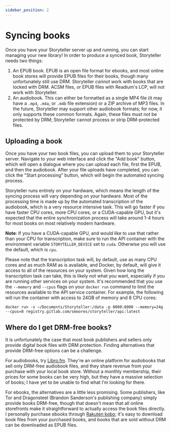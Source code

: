 ```yaml
---
sidebar_position: 2
---
```


# Syncing books

Once you have your Storyteller server up and running, you can start managing
your new library! In order to produce a synced book, Storyteller needs two
things:

1. An EPUB book. EPUB is an open file format for ebooks, and most online book
   stores will provide EPUB files for their books, though many unfortunately
   still use DRM. Storyteller _cannot_ work with books that are locked with DRM.
   ACSM files, or EPUB files with Readium's LCP, will not work with Storyteller.
2. An audiobook. This can either be formatted as a single MP4 file (it may have
   a `.mp4`, `.m4a`, or `.m4b` file extension) or a ZIP archive of MP3 files. In
   the future, Storyteller may support other audiobook formats; for now, it only
   supports these common formats. Again, these files must not be protected by
   DRM; Storyteller cannot process or strip DRM-protected files.

## Uploading a book

Once you have your two book files, you can upload them to your Storyteller
server. Navigate to your web interface and click the "Add book" button, which
will open a dialogue where you can upload each file, first the EPUB, and then
the audiobook. After your file uploads have completed, you can click the "Start
processing" button, which will begin the automated syncing process.

Storyteller runs entirely on your hardware, which means the length of the
syncing process will vary depending on your hardware. Most of the processing
time is made up by the automated transcription of the audiobook, which is a very
resource intensive task. This will go faster if you have faster CPU cores, more
CPU cores, or a CUDA-capable GPU, but it's expected that the entire
synchronization process will take around 1-4 hours for most books on most
relatively modern hardware.

**Note**: If you have a CUDA-capable GPU, and would like to use that rather than
your CPU for transcription, make sure to run the API container with the
environment variable `STORYTELLER_DEVICE` set to `cuda`. Otherwise you will use
the default, which is `cpu`.

Please note that the transcription task will, by default, use as many CPU cores
and as much RAM as is available, and Docker, by default, will give it access to
all of the resources on your system. Given how long the transcription task can
take, this is likely not what you want, especially if you are running other
services on your system. It's recommended that you use the `--memory` and
`--cpus` flags on your `docker run` command to limit the resources available to
the API service container. For example, the following will run the container
with access to 24GB of memory and 8 CPU cores:

```shell
docker run -v ~/Documents/Storyteller:/data -p 8000:8000 --memory=24g --cpus=8 registry.gitlab.com/smoores/storyteller/api:latest
```

## Where do I get DRM-free books?

It is unfortunately the case that most book publishers and sellers only provide
digital book files with DRM protection. Finding alternatives that provide
DRM-free options can be a challenge.

For audiobooks, try [Libro.fm](https://libro.fm/). They're an online platform
for audiobooks that sell only DRM-free audiobook files, and they share revenue
from your purchase with your local book store. Without a monthly membership,
their prices for some books can be very high, but they have a massive selection
of books; I have yet to be unable to find what I'm looking for there.

For ebooks, the alternatives are a little less promising. Some publishers, like
Tor and Dragonsteel (Brandon Sanderson's publishing company) simply provide
books DRM-free, though that doesn't mean that all online storefronts make it
straightforward to actually access the book files directly. I personally
purchase ebooks through [Rakuten kobo](https://www.kobo.com/); it's easy to
download book files from your purchased books, and books that are sold without
DRM can be downloaded as EPUB files.
